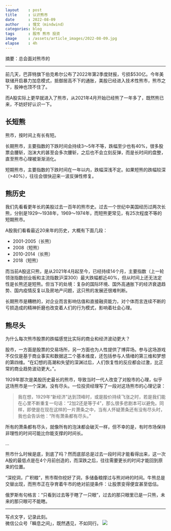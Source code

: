 ```yaml
---
layout    : post
title     : 认识熊市
date      : 2022-08-09
author    : 慢文（mindwind）
categories: blog
tags      : 股市 熊市 投资
image     : /assets/article_images/2022-08-09.jpg
elapse    : 4h
---
```


摘要：总会面对熊市的

---

前几天，巴菲特旗下伯克希尔公布了2022年第2季度财报，亏损$530亿。今年美联储开启暴力加息模式，抵御居高不下的通胀，美股已经进入技术性熊市，熊市之下，股神也顶不住了。

而A股实际上更早就进入了熊市，从2021年4月开始已经熊了一年多了，既然熊已来，不妨好好认识一下。


## 长短熊
熊市，按时间上有长有短。

长期熊市，主要指数的下跌时间会持续3～5年不等，跌幅至少也有40%，很多股票会腰斩，泡沫大的甚至会多次腰斩，之后也不会立刻反弹，而是长时间的盘整，直至熊市心理被渐渐消化。

短期熊市，主要指数的下跌时间在一年以内，跌幅深浅不定。如果短熊的跌幅较深（>40%），往往会很快迎来一波反弹性修复。


## 熊历史
我们先看看更年长的美股过去一百年的熊市史。过去一个世纪中美国经历过两次长熊，分别是1929～1938年，1969～1974年，而短熊更常见，有25次程度不等的短期熊市。

A股我们看看最近20来年的历史，大概有下面几段：

  - 2001-2005（长熊）
  - 2008（短熊）
  - 2010-2014（长熊）
  - 2018（短熊）

而当前A股这只熊，是从2021年4月起至今，已经持续14个月，主要指数（上一轮领涨指数创业板和主流指数沪深300）最大跌幅都近40%，但从时间上还无法定性是长熊还是短熊。但当下的处境：复杂的国际环境、国外高通胀下的经济衰退趋势、国内疫情反复以及房地产问题，这只熊的发展还很难判断。

长期熊市是糟糕的，对企业而言影响估值和直接融资能力，对个体而言连续不断的亏损造成的精神折磨也改变着人们的行为模式，影响着社会心理。


## 熊尽头
为什么每次熊市股票的跌幅感觉比实际的商业和经济波动更大？

股市，一方面是股票的交易场所，另一方面也为人性提供了博弈场。参与这场游戏不仅仅是基于商业事实和数据这二个基本维度，还包括参与人情绪的第三维和梦想的第四维。“在幻想的高潮和失望的深渊过后，人们恢复性的反应都会过激，比正常的商业趋势波动更大。”。

1929年那次是美股历史最长的熊市，导致当时一代人改变了对股市的心理，似乎这场熊市是一个深渊，没有尽头。一位投资经理写了一段对这场熊市的心理记录：

  > 我在想，1929年“新经济”达到顶峰时，或是股价持续飞涨之时，若是我们能在心里不断重复一句话：“2加2还是等于4”，那么很多悲剧本可以避免。同样，即使是在现在这样的一片萧条之中，当有人怀疑萧条还有没有尽头时，我也会告诉他：“所有萧条都有尽头。”

所有的萧条都有尽头，就像所有的泡沫都会破灭一样，但不幸的是，有时市场保持非理性的时间可能比你能支撑的时间长。

...

熊市什么时候是底，到底了吗？然而底部总是过去一段时间才能看得出来，这一次A股的最低点是在4个月前创造的，而深跌之后，往往需要更长的时间才能回到原来的位置。

“深挖洞，广积粮”，熊市帮你挖好了洞，多储备粮撑过与熊对峙的时间。牛熊总是交替出现，而熊市正在孕育着牛市的绝对前提条件：让股票变得便宜甚至低估。

俄罗斯有句格言：“只看到过去等于瞎了一只眼”，过去的那只眼里已是一只熊，未来的那只眼可不能瞎。

---
写点文字，记录此刻。  
微信公众号「瞬息之间」，既然遇见，不如同行。
![](/assets/images/qrcode_wechat_avatar.jpg)
